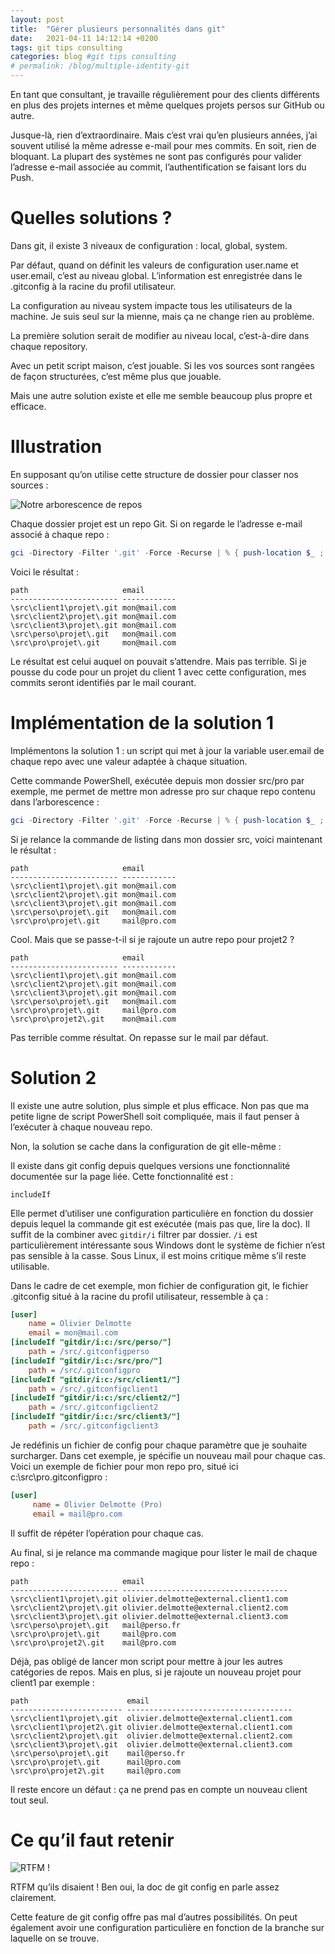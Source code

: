 ```yaml
---
layout: post
title:  "Gérer plusieurs personnalités dans git"
date:   2021-04-11 14:12:14 +0200
tags: git tips consulting
categories: blog #git tips consulting
# permalink: /blog/multiple-identity-git
---
```

En tant que consultant, je travaille régulièrement pour des clients différents en plus des projets internes et même quelques projets persos sur GitHub ou autre.

Jusque-là, rien d’extraordinaire. Mais c’est vrai qu’en plusieurs années, j’ai souvent utilisé la même adresse e-mail pour mes commits. En soit, rien de bloquant. La plupart des systèmes ne sont pas configurés pour valider l’adresse e-mail associée au commit, l’authentification se faisant lors du Push.

# Quelles solutions ?

Dans git, il existe 3 niveaux de configuration : local, global, system.

Par défaut, quand on définit les valeurs de configuration user.name et user.email, c’est au niveau global. L’information est enregistrée dans le .gitconfig à la racine du profil utilisateur.

La configuration au niveau system impacte tous les utilisateurs de la machine. Je suis seul sur la mienne, mais ça ne change rien au problème.

La première solution serait de modifier au niveau local, c’est-à-dire dans chaque repository.

Avec un petit script maison, c’est jouable. Si les vos sources sont rangées de façon structurées, c’est même plus que jouable.

Mais une autre solution existe et elle me semble beaucoup plus propre et efficace.
# Illustration
En supposant qu’on utilise cette structure de dossier pour classer nos sources :

![Notre arborescence de repos](/assets/arbo.png)

Chaque dossier projet est un repo Git. Si on regarde le l’adresse e-mail associé à chaque repo :
```powershell
gci -Directory -Filter '.git' -Force -Recurse | % { push-location $_ ; $email = git config user.email ; Pop-Location; New-Object psobject -Property @{ path = $_.FullName; email = $email }}
```
Voici le résultat :
```
path                     email
------------------------ ------------
\src\client1\projet\.git mon@mail.com
\src\client2\projet\.git mon@mail.com
\src\client3\projet\.git mon@mail.com
\src\perso\projet\.git   mon@mail.com
\src\pro\projet\.git     mon@mail.com
```
Le résultat est celui auquel on pouvait s’attendre. Mais pas terrible. Si je pousse du code pour un projet du client 1 avec cette configuration, mes commits seront identifiés par le mail courant.
# Implémentation de la solution 1
Implémentons la solution 1 : un script qui met à jour la variable user.email de chaque repo avec une valeur adaptée à chaque situation.

Cette commande PowerShell, exécutée depuis mon dossier src/pro par exemple, me permet de mettre mon adresse pro sur chaque repo contenu dans l’arborescence :
```powershell
gci -Directory -Filter '.git' -Force -Recurse | % { push-location $_ ; git config --local user.email "mail@pro.com" ; Pop-Location;}
```
Si je relance la commande de listing dans mon dossier src\, voici maintenant le résultat :
```
path                     email
------------------------ ------------
\src\client1\projet\.git mon@mail.com
\src\client2\projet\.git mon@mail.com
\src\client3\projet\.git mon@mail.com
\src\perso\projet\.git   mon@mail.com
\src\pro\projet\.git     mail@pro.com
```
Cool. Mais que se passe-t-il si je rajoute un autre repo pour projet2 ?
```
path                     email
------------------------ ------------
\src\client1\projet\.git mon@mail.com
\src\client2\projet\.git mon@mail.com
\src\client3\projet\.git mon@mail.com
\src\perso\projet\.git   mon@mail.com
\src\pro\projet\.git     mail@pro.com
\src\pro\projet2\.git    mon@mail.com
```
Pas terrible comme résultat. On repasse sur le mail par défaut.
# Solution 2
Il existe une autre solution, plus simple et plus efficace. Non pas que ma petite ligne de script PowerShell soit compliquée, mais il faut penser à l’exécuter à chaque nouveau repo.

Non, la solution se cache dans la configuration de git elle-même :

Il existe dans git config depuis quelques versions une fonctionnalité documentée sur la page liée. Cette fonctionnalité est :

```
includeIf
```

Elle permet d’utiliser une configuration particulière en fonction du dossier depuis lequel la commande git est exécutée (mais pas que, lire la doc). Il suffit de la combiner avec ```gitdir/i``` filtrer par dossier. ```/i``` est particulièrement intéressante sous Windows dont le système de fichier n’est pas sensible à la casse. Sous Linux, il est moins critique même s’il reste utilisable.

Dans le cadre de cet exemple, mon fichier de configuration git, le fichier .gitconfig situé à la racine du profil utilisateur, ressemble à ça :

```ini
[user]
    name = Olivier Delmotte
    email = mon@mail.com
[includeIf "gitdir/i:c:/src/perso/"]
    path = /src/.gitconfigperso
[includeIf "gitdir/i:c:/src/pro/"]
    path = /src/.gitconfigpro
[includeIf "gitdir/i:c:/src/client1/"]
    path = /src/.gitconfigclient1
[includeIf "gitdir/i:c:/src/client2/"]
    path = /src/.gitconfigclient2
[includeIf "gitdir/i:c:/src/client3/"]
    path = /src/.gitconfigclient3
```

Je redéfinis un fichier de config pour chaque paramètre que je souhaite surcharger. Dans cet exemple, je spécifie un nouveau mail pour chaque cas. Voici un exemple de fichier pour mon repo pro, situé ici c:\src\pro\.gitconfigpro :

```ini
[user]
     name = Olivier Delmotte (Pro)
     email = mail@pro.com
```

Il suffit de répéter l’opération pour chaque cas.

Au final, si je relance ma commande magique pour lister le mail de chaque repo :

```
path                     email
------------------------ -------------------------------------
\src\client1\projet\.git olivier.delmotte@external.client1.com
\src\client2\projet\.git olivier.delmotte@external.client2.com
\src\client3\projet\.git olivier.delmotte@external.client3.com
\src\perso\projet\.git   mail@perso.fr
\src\pro\projet\.git     mail@pro.com
\src\pro\projet2\.git    mail@pro.com
```

Déjà, pas obligé de lancer mon script pour mettre à jour les autres catégories de repos. Mais en plus, si je rajoute un nouveau projet pour client1 par exemple :

```
path                      email
------------------------- -------------------------------------
\src\client1\projet\.git  olivier.delmotte@external.client1.com
\src\client1\projet2\.git olivier.delmotte@external.client1.com
\src\client2\projet\.git  olivier.delmotte@external.client2.com
\src\client3\projet\.git  olivier.delmotte@external.client3.com
\src\perso\projet\.git    mail@perso.fr
\src\pro\projet\.git      mail@pro.com
\src\pro\projet2\.git     mail@pro.com
```

Il reste encore un défaut : ça ne prend pas en compte un nouveau client tout seul.

# Ce qu’il faut retenir

![RTFM !](/assets/rtfm.jpg)

RTFM qu’ils disaient ! Ben oui, la doc de git config en parle assez clairement.

Cette feature de git config offre pas mal d’autres possibilités. On peut également avoir une configuration particulière en fonction de la branche sur laquelle on se trouve.